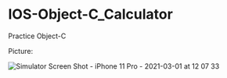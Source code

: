 # IOS-Object-C_Calculator
Practice Object-C

Picture:

![Simulator Screen Shot - iPhone 11 Pro - 2021-03-01 at 12 07 33](https://user-images.githubusercontent.com/31684311/109459066-03f67300-7a99-11eb-98bf-cfdd4ff704a4.png)
